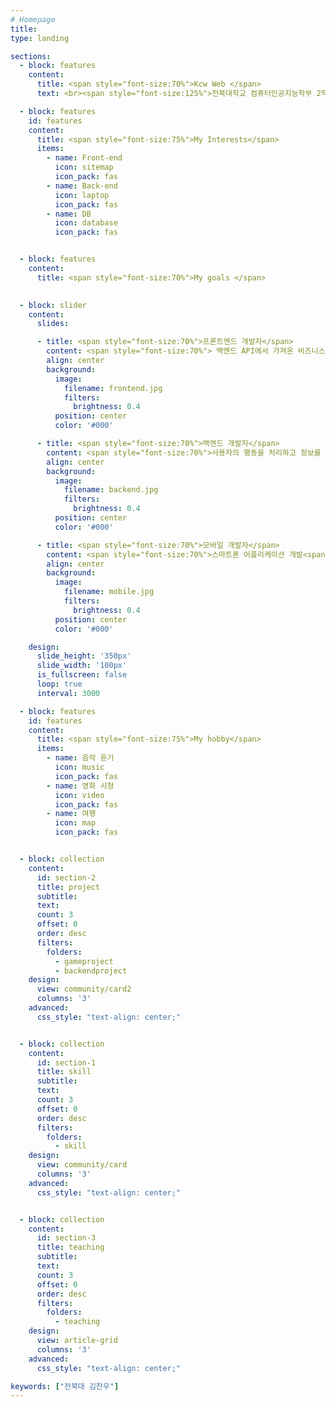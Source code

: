 ```yaml
---
# Homepage
title:
type: landing

sections:
  - block: features
    content:
      title: <span style="font-size:70%">Kcw Web </span>
      text: <br><span style="font-size:125%">전북대학교 컴퓨터인공지능학부 2학년 김찬우의 홈페이지에 오신 것을 환영합니다.</span> <br><br>

  - block: features
    id: features
    content:
      title: <span style="font-size:75%">My Interests</span>
      items:
        - name: Front-end
          icon: sitemap
          icon_pack: fas
        - name: Back-end
          icon: laptop
          icon_pack: fas
        - name: DB
          icon: database
          icon_pack: fas


  - block: features
    content:
      title: <span style="font-size:70%">My goals </span>

        
  - block: slider
    content:
      slides:

      - title: <span style="font-size:70%">프론트엔드 개발자</span>
        content: <span style="font-size:70%"> 백엔드 API에서 가져온 비즈니스 로직 구성과 UI를 작업하는 개발자 </span>
        align: center
        background:
          image:
            filename: frontend.jpg
            filters:
              brightness: 0.4
          position: center
          color: '#000'

      - title: <span style="font-size:70%">백엔드 개발자</span>
        content: <span style="font-size:70%">사용자의 행동을 처리하고 정보를 저장,관리하는 개발자<span style="font-size:70%">
        align: center
        background:
          image:
            filename: backend.jpg
            filters:
              brightness: 0.4
          position: center
          color: '#000'

      - title: <span style="font-size:70%">모바일 개발자</span>
        content: <span style="font-size:70%">스마트폰 어플리케이션 개발<span style="font-size:70%">
        align: center
        background:
          image:
            filename: mobile.jpg
            filters:
              brightness: 0.4
          position: center
          color: '#000'

    design:
      slide_height: '350px'
      slide_width: '100px'
      is_fullscreen: false
      loop: true
      interval: 3000

  - block: features
    id: features
    content:
      title: <span style="font-size:75%">My hobby</span>
      items:
        - name: 음악 듣기
          icon: music
          icon_pack: fas
        - name: 영화 시청
          icon: video
          icon_pack: fas
        - name: 여행
          icon: map
          icon_pack: fas


  - block: collection
    content:
      id: section-2
      title: project
      subtitle:
      text:
      count: 3
      offset: 0
      order: desc
      filters:
        folders:
          - gameproject
          - backendproject
    design:
      view: community/card2
      columns: '3'
    advanced:
      css_style: "text-align: center;"


  - block: collection
    content:
      id: section-1
      title: skill
      subtitle:
      text:
      count: 3
      offset: 0
      order: desc
      filters:
        folders:
          - skill
    design:
      view: community/card
      columns: '3'
    advanced:
      css_style: "text-align: center;"


  - block: collection
    content:
      id: section-3
      title: teaching
      subtitle:
      text:
      count: 3
      offset: 0
      order: desc
      filters:
        folders:
          - teaching
    design:
      view: article-grid
      columns: '3'
    advanced:
      css_style: "text-align: center;"

keywords: ["전북대 김찬우"]
---
```

